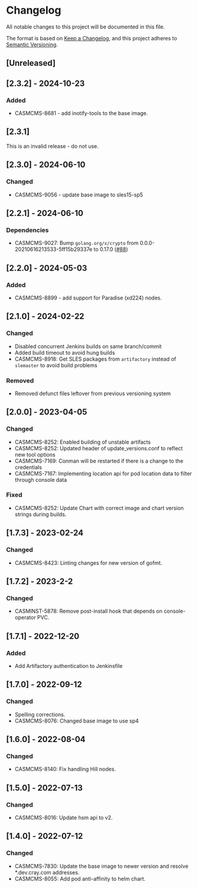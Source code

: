 # Changelog

All notable changes to this project will be documented in this file.

The format is based on [Keep a Changelog](https://keepachangelog.com/en/1.0.0/),
and this project adheres to [Semantic Versioning](https://semver.org/spec/v2.0.0.html).

## [Unreleased]

## [2.3.2] - 2024-10-23
### Added
- CASMCMS-8681 - add inotify-tools to the base image.

## [2.3.1]
This is an invalid release - do not use.

## [2.3.0] - 2024-06-10
### Changed
- CASMCMS-9056 - update base image to sles15-sp5

## [2.2.1] - 2024-06-10
### Dependencies
- CASMCMS-9027: Bump `golang.org/x/crypto` from 0.0.0-20210616213533-5ff15b29337e to 0.17.0 ([#88](https://github.com/Cray-HPE/console-node/pull/88))

## [2.2.0] - 2024-05-03
### Added
- CASMCMS-8899 - add support for Paradise (xd224) nodes.

## [2.1.0] - 2024-02-22
### Changed
- Disabled concurrent Jenkins builds on same branch/commit
- Added build timeout to avoid hung builds
- CASMCMS-8918: Get SLES packages from `artifactory` instead of `slemaster` to avoid build problems

### Removed
- Removed defunct files leftover from previous versioning system

## [2.0.0] - 2023-04-05
### Changed
 - CASMCMS-8252: Enabled building of unstable artifacts
 - CASMCMS-8252: Updated header of update_versions.conf to reflect new tool options
 - CASMCMS-7169: Conman will be restarted if there is a change to the credentials
 - CASMCMS-7167: Implementing location api for pod location data to filter through console data

### Fixed
 - CASMCMS-8252: Update Chart with correct image and chart version strings during builds.

## [1.7.3] - 2023-02-24
### Changed
- CASMCMS-8423: Linting changes for new version of gofmt.

## [1.7.2] - 2023-2-2
### Changed
- CASMINST-5878: Remove post-install hook that depends on console-operator PVC.

## [1.7.1] - 2022-12-20
### Added
- Add Artifactory authentication to Jenkinsfile

## [1.7.0] - 2022-09-12
### Changed
 - Spelling corrections.
 - CASMCMS-8076: Changed base image to use sp4

## [1.6.0] - 2022-08-04
### Changed
 - CASMCMS-8140: Fix handling Hill nodes.

## [1.5.0] - 2022-07-13
### Changed
 - CASMCMS-8016: Update hsm api to v2.

## [1.4.0] - 2022-07-12
### Changed
 - CASMCMS-7830: Update the base image to newer version and resolve *.dev.cray.com addresses.
 - CASMCMS-8055: Add pod anti-affinity to helm chart.
